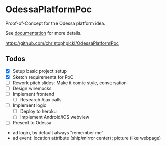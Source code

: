 # OdessaPlatformPoc

Proof-of-Concept for the Odessa platform idea.

See [documentation](doc) for more details.

https://github.com/christophpickl/OdessaPlatformPoc

## Todos

* [x] Setup basic project setup
* [x] Sketch requirements for PoC
* [ ] Rework pitch slides: Make it comic style, conversation
* [ ] Design wiremocks
* [ ] Implement frontend
    * [ ] Research Ajax calls
* [ ] Implement logic
    * [ ] Deploy to heroku
    * [ ] Implement Android/iOS webview
* [ ] Present to Odessa
* ad login, by default always "remember me"
* ad event: location attribute (ship/mirror center); picture (like webpage)